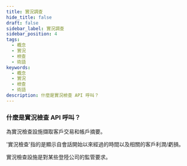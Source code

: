 ```yaml
---
title: 實況調查
hide_title: false
draft: false
sidebar_label: 實況調查
sidebar_position: 4
tags:
  - 概念
  - 實況
  - 檢查
  - 術語
keywords:
  - 概念
  - 實況
  - 檢查
  - 術語
description: 什麼是實況檢查 API 呼叫？
---
```


### 什麼是實況檢查 API 呼叫？

為實況檢查設施擷取客戶交易和帳戶摘要。

'實況檢查'指的是顯示自會話開始以來經過的時間以及相關的客戶利潤/虧損。

實況檢查設施是對某些登陸公司的監管要求。
